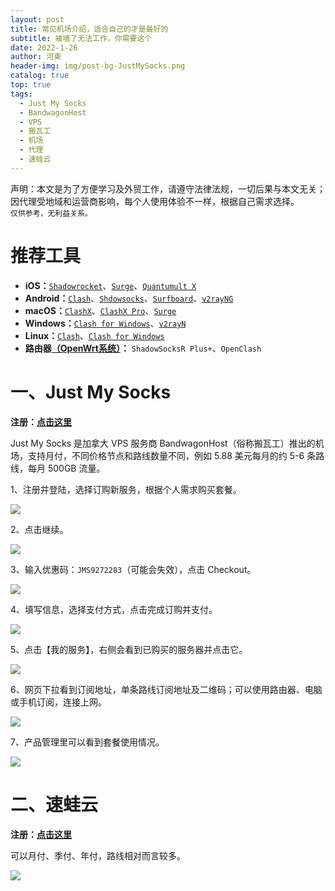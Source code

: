 ```yaml
---
layout: post
title: 常见机场介绍，适合自己的才是最好的
subtitle: 被墙了无法工作，你需要这个
date: 2022-1-26
author: 河東
header-img: img/post-bg-JustMySocks.png
catalog: true
top: true
tags:
  - Just My Socks
  - BandwagonHost
  - VPS
  - 搬瓦工
  - 机场
  - 代理
  - 速蛙云
---
```


声明：本文是为了方便学习及外贸工作，请遵守法律法规，一切后果与本文无关；因代理受地域和运营商影响，每个人使用体验不一样，根据自己需求选择。\
`仅供参考，无利益关系。`

# 推荐工具

- **iOS：**[`Shadowrocket`](https://apps.apple.com/us/app/shadowrocket/id932747118)、[`Surge`](https://apps.apple.com/us/app/id1442620678)、[`Quantumult X`](https://apps.apple.com/us/app/quantumult-x/id1443988620)
- **Android：**[`Clash`](https://play.google.com/store/apps/details?id=com.github.kr328.clash)、[`Shdowsocks`](https://play.google.com/store/apps/details?id=com.github.shadowsocks)、[`Surfboard`](https://play.google.com/store/apps/details?id=com.getsurfboard)、[`v2rayNG`](https://play.google.com/store/apps/details?id=com.v2ray.ang)
- **macOS：**[`ClashX`](https://github.com/yichengchen/clashX/releases)、[`ClashX Pro`](https://install.appcenter.ms/users/clashx/apps/clashx-pro/distribution_groups/public)、[`Surge`](https://nssurge.com/)
- **Windows：**[`Clash for Windows`](https://github.com/Fndroid/clash_for_windows_pkg/releases)、[`v2rayN`](https://github.com/2dust/v2rayN/releases)
- **Linux：**[`Clash`](https://github.com/Dreamacro/clash/releases)、[`Clash for Windows`](https://github.com/Fndroid/clash_for_windows_pkg/releases)
- **路由器[（OpenWrt系统）](https://github.com/coolsnowwolf/lede)：** `ShadowSocksR Plus+`、`OpenClash`


# 一、Just My Socks


**注册：[点击这里](https://justmysocks.net/members/aff.php?aff=12029)**

Just My Socks 是加拿大 VPS 服务商 BandwagonHost（俗称搬瓦工）推出的机场，支持月付，不同价格节点和路线数量不同，例如 5.88 美元每月的约 5-6 条路线，每月 500GB 流量。


1、注册并登陆，选择订购新服务，根据个人需求购买套餐。

![](https://i.imgur.com/G0gKyok.png)

2、点击继续。

![](https://i.imgur.com/b8CjZzd.png)

3、输入优惠码：`JMS9272283`（可能会失效），点击 Checkout。

![](https://i.imgur.com/rUT5nEY.png)

4、填写信息，选择支付方式，点击完成订购并支付。

![](https://i.imgur.com/r81XVOD.png)

5、点击【我的服务】，右侧会看到已购买的服务器并点击它。

![](https://i.imgur.com/k9h53wz.png)

6、网页下拉看到订阅地址，单条路线订阅地址及二维码；可以使用路由器、电脑或手机订阅，连接上网。

![](https://i.imgur.com/ZDCJnFg.png)

7、产品管理里可以看到套餐使用情况。

![](https://i.imgur.com/feBInBi.png)

# 二、速蛙云

**注册：[点击这里](https://i.8ipew.club/Ecfr)**

可以月付、季付、年付，路线相对而言较多。

![](https://i.imgur.com/x6mBdCq.png)

